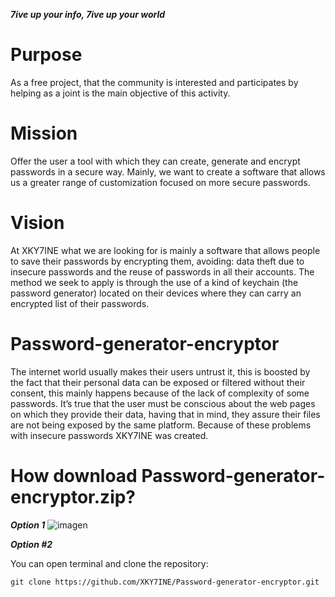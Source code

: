 ***7ive up your info, 7ive up your world***
# Purpose
As a free project, that the community is interested and participates by helping as a joint is the main objective of this activity.

# Mission
Offer the user a tool with which they can create, generate and encrypt passwords in a secure way. Mainly, we want to create a software that allows us a greater
range of customization focused on more secure passwords.

# Vision
At XKY7INE what we are looking for is mainly a software that allows people to save their passwords by encrypting them, avoiding: data theft due to insecure passwords and the reuse of passwords in all their accounts. The method we seek to apply is through the use of a kind of keychain (the password generator) located on their devices where they can carry an encrypted list of their passwords.

# Password-generator-encryptor

The internet world usually makes their users untrust it, this is boosted by the fact that their personal data can be exposed or filtered without their consent,
this mainly happens because of the lack of complexity of some passwords. It’s true that the user must be conscious about the web pages on which they provide 
their data, having that in mind, they assure their files are not being exposed by the same platform.
Because of these problems with insecure passwords XKY7INE was created.

# How download Password-generator-encryptor.zip?

***Option 1***
![imagen](https://user-images.githubusercontent.com/114893109/193656710-7881de3d-acb1-4c3c-b2fe-e6d48bc41e46.png)

***Option #2***

You can open terminal and clone the repository:
```
git clone https://github.com/XKY7INE/Password-generator-encryptor.git
```
